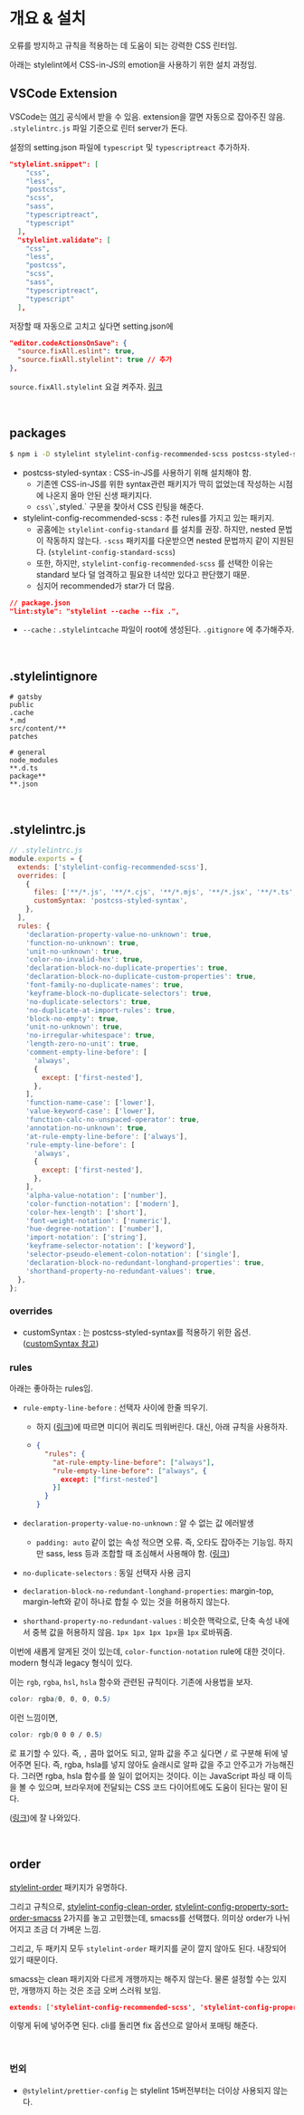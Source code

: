 # 개요 & 설치

오류를 방지하고 규칙을 적용하는 데 도움이 되는 강력한 CSS 린터임. 

아래는 stylelint에서 CSS-in-JS의 emotion을 사용하기 위한 설치 과정임.

## VSCode Extension

VSCode는 [여기](https://marketplace.visualstudio.com/items?itemName=stylelint.vscode-stylelint) 공식에서 받을 수 있음. extension을 깔면 자동으로 잡아주진 않음. `.stylelintrc.js` 파일 기준으로 린터 server가 돈다.

설정의 setting.json 파일에 `typescript` 및 `typescriptreact` 추가하자.

```json
"stylelint.snippet": [
    "css",
    "less",
    "postcss",
    "scss",
    "sass",
    "typescriptreact",
    "typescript"
  ],
  "stylelint.validate": [
    "css",
    "less",
    "postcss",
    "scss",
    "sass",
    "typescriptreact",
    "typescript"
  ],
```

저장할 때 자동으로 고치고 싶다면 setting.json에

```json
"editor.codeActionsOnSave": {
  "source.fixAll.eslint": true,
  "source.fixAll.stylelint": true // 추가
},
```

`source.fixAll.stylelint` 요걸 켜주자. [링크](https://github.com/stylelint/vscode-stylelint/issues/35#issuecomment-570762115)

<br/>

## packages

```sh
$ npm i -D stylelint stylelint-config-recommended-scss postcss-styled-syntax
```

- postcss-styled-syntax : CSS-in-JS를 사용하기 위해 설치해야 함.
  - 기존엔 CSS-in-JS를 위한 syntax관련 패키지가 딱히 없었는데 작성하는 시점에 나온지 올마 안된 신생 패키지다.
  - `css\`\`` , `styled.` 구문을 찾아서 CSS 린팅을 해준다.
- stylelint-config-recommended-scss : 추천 rules를 가지고 있는 패키지.
  - 공홈에는 `stylelint-config-standard` 를 설치를 권장. 하지만, nested 문법이 작동하지 않는다. `-scss` 패키지를 다운받으면 nested 문법까지 같이 지원된다. (`stylelint-config-standard-scss`)
  - 또한, 하지만, `stylelint-config-recommended-scss` 를 선택한 이유는 standard 보다 덜 엄격하고 필요한 녀석만 있다고 판단했기 때문.
  - 심지어 recommended가 star가 더 많음.

```json
// package.json
"lint:style": "stylelint --cache --fix .",
```

- `--cache` : `.stylelintcache` 파일이 root에 생성된다. `.gitignore` 에 추가해주자.

<br/>

## .stylelintignore

```
# gatsby
public
.cache
*.md
src/content/**
patches

# general
node_modules
**.d.ts
package**
**.json
```

<br/>

## .stylelintrc.js

```javascript
// .stylelintrc.js
module.exports = {
  extends: ['stylelint-config-recommended-scss'],
  overrides: [
    {
      files: ['**/*.js', '**/*.cjs', '**/*.mjs', '**/*.jsx', '**/*.ts', '**/*.tsx'],
      customSyntax: 'postcss-styled-syntax',
    },
  ],
  rules: {
    'declaration-property-value-no-unknown': true,
    'function-no-unknown': true,
    'unit-no-unknown': true,
    'color-no-invalid-hex': true,
    'declaration-block-no-duplicate-properties': true,
    'declaration-block-no-duplicate-custom-properties': true,
    'font-family-no-duplicate-names': true,
    'keyframe-block-no-duplicate-selectors': true,
    'no-duplicate-selectors': true,
    'no-duplicate-at-import-rules': true,
    'block-no-empty': true,
    'unit-no-unknown': true,
    'no-irregular-whitespace': true,
    'length-zero-no-unit': true,
    'comment-empty-line-before': [
      'always',
      {
        except: ['first-nested'],
      },
    ],
    'function-name-case': ['lower'],
    'value-keyword-case': ['lower'],
    'function-calc-no-unspaced-operator': true,
    'annotation-no-unknown': true,
    'at-rule-empty-line-before': ['always'],
    'rule-empty-line-before': [
      'always',
      {
        except: ['first-nested'],
      },
    ],
    'alpha-value-notation': ['number'],
    'color-function-notation': ['modern'],
    'color-hex-length': ['short'],
    'font-weight-notation': ['numeric'],
    'hue-degree-notation': ['number'],
    'import-notation': ['string'],
    'keyframe-selector-notation': ['keyword'],
    'selector-pseudo-element-colon-notation': ['single'],
    'declaration-block-no-redundant-longhand-properties': true,
    'shorthand-property-no-redundant-values': true,
  },
};
```

### overrides

- customSyntax : 는 postcss-styled-syntax를 적용하기 위한 옵션. ([customSyntax 참고](https://stylelint.io/migration-guide/to-15/#removed-processors-configuration-property))

### rules

아래는 좋아하는 rules임.

- `rule-empty-line-before` : 선택자 사이에 한줄 띄우기.

  - 하지 ([링크](https://stackoverflow.com/questions/46200851/stylelint-have-an-empty-line-before-non-nested-rules-and-no-empty-line-before-n))에 따르면 미디어 쿼리도 띄워버린다. 대신, 아래 규칙을 사용하자.

  - ```json
    {
      "rules": {
        "at-rule-empty-line-before": ["always"],
        "rule-empty-line-before": ["always", {
          except: ["first-nested"]
        }]
      }
    }
    ```

- `declaration-property-value-no-unknown` : 알 수 없는 값 에러발생

  - `padding: auto` 같이 없는 속성 적으면 오류. 즉, 오타도 잡아주는 기능임. 하지만 sass, less 등과 조합할 때 조심해서 사용해야 함. ([링크](https://stylelint.io/user-guide/rules/declaration-property-value-no-unknown/))

- `no-duplicate-selectors` : 동일 선택자 사용 금지

- `declaration-block-no-redundant-longhand-properties`: margin-top, margin-left와 같이 하나로 합칠 수 있는 것을 허용하지 않는다.

- `shorthand-property-no-redundant-values` : 비슷한 맥락으로, 단축 속성 내에서 중복 값을 허용하지 않음. `1px 1px 1px 1px`을 `1px` 로바꿔줌.

이번에 새롭게 알게된 것이 있는데, `color-function-notation` rule에 대한 것이다. modern 형식과 legacy 형식이 있다.

이는 `rgb`, `rgba`, `hsl`, `hsla` 함수와 관련된 규칙이다. 기존에 사용법을 보자.

```css
color: rgba(0, 0, 0, 0.5)
```

이런 느낌이면, 

```css
color: rgb(0 0 0 / 0.5)
```

로 표기할 수 있다. 즉, `,` 콤마 없어도 되고, 알파 값을 주고 싶다면 `/` 로 구분해 뒤에 넣어주면 된다. 즉, rgba, hsla를 넣지 않아도 슬래시로 알파 값을 주고 안주고가 가능해진다. 그러면 rgba, hsla 함수를 쓸 일이 없어지는 것이다. 이는 JavaScript 파싱 때 이득을 볼 수 있으며, 브라우저에 전달되는 CSS 코드 다이어트에도 도움이 된다는 말이 된다.

([링크](https://www.smashingmagazine.com/2021/11/guide-modern-css-colors/#modern-color-syntax))에 잘 나와있다.

<br/>

## order

[stylelint-order](https://www.npmjs.com/package/stylelint-order) 패키지가 유명하다.

그리고 규칙으로, [stylelint-config-clean-order](https://github.com/kutsan/stylelint-config-clean-order), [stylelint-config-property-sort-order-smacss](https://github.com/cahamilton/stylelint-config-property-sort-order-smacss) 2가지를 놓고 고민했는데, smacss를 선택했다. 의미상 order가 나뉘어지고 조금 더 가벼운 느낌.

그리고, 두 패키지 모두 `stylelint-order` 패키지를 굳이 깔지 않아도 된다. 내장되어 있기 때문이다.

smacss는 clean 패키지와 다르게 개행까지는 해주지 않는다. 물론 설정할 수는 있지만, 개행까지 하는 것은 조금 오버 스러워 보임.

```json
extends: ['stylelint-config-recommended-scss', 'stylelint-config-property-sort-order-smacss'],
```

이렇게 뒤에 넣어주면 된다. cli를 돌리면 fix 옵션으로 알아서 포매팅 해준다.

<br/>

### 번외

- `@stylelint/prettier-config` 는 stylelint 15버전부터는 더이상 사용되지 않는다.